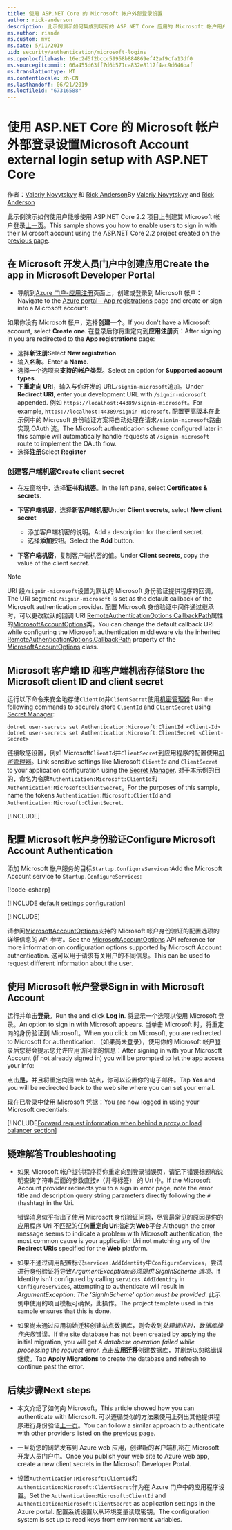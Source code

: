 ```yaml
---
title: 使用 ASP.NET Core 的 Microsoft 帐户外部登录设置
author: rick-anderson
description: 此示例演示如何集成到现有的 ASP.NET Core 应用的 Microsoft 帐户用户身份验证。
ms.author: riande
ms.custom: mvc
ms.date: 5/11/2019
uid: security/authentication/microsoft-logins
ms.openlocfilehash: 16ec2d5f2bccc59958b884869ef42af9cfa13df0
ms.sourcegitcommit: 06a455d63ff7d6b571ca832e8117f4ac9d646baf
ms.translationtype: MT
ms.contentlocale: zh-CN
ms.lasthandoff: 06/21/2019
ms.locfileid: "67316588"
---
```

# <a name="microsoft-account-external-login-setup-with-aspnet-core"></a><span data-ttu-id="bcf1e-103">使用 ASP.NET Core 的 Microsoft 帐户外部登录设置</span><span class="sxs-lookup"><span data-stu-id="bcf1e-103">Microsoft Account external login setup with ASP.NET Core</span></span>

<span data-ttu-id="bcf1e-104">作者：[Valeriy Novytskyy](https://github.com/01binary) 和 [Rick Anderson](https://twitter.com/RickAndMSFT)</span><span class="sxs-lookup"><span data-stu-id="bcf1e-104">By [Valeriy Novytskyy](https://github.com/01binary) and [Rick Anderson](https://twitter.com/RickAndMSFT)</span></span>

<span data-ttu-id="bcf1e-105">此示例演示如何使用户能够使用 ASP.NET Core 2.2 项目上创建其 Microsoft 帐户登录[上一页](xref:security/authentication/social/index)。</span><span class="sxs-lookup"><span data-stu-id="bcf1e-105">This sample shows you how to enable users to sign in with their Microsoft account using the ASP.NET Core 2.2 project created on the [previous page](xref:security/authentication/social/index).</span></span>

## <a name="create-the-app-in-microsoft-developer-portal"></a><span data-ttu-id="bcf1e-106">在 Microsoft 开发人员门户中创建应用</span><span class="sxs-lookup"><span data-stu-id="bcf1e-106">Create the app in Microsoft Developer Portal</span></span>

* <span data-ttu-id="bcf1e-107">导航到[Azure 门户-应用注册](https://go.microsoft.com/fwlink/?linkid=2083908)页面上，创建或登录到 Microsoft 帐户：</span><span class="sxs-lookup"><span data-stu-id="bcf1e-107">Navigate to the [Azure portal - App registrations](https://go.microsoft.com/fwlink/?linkid=2083908) page and create or sign into a Microsoft account:</span></span>

<span data-ttu-id="bcf1e-108">如果你没有 Microsoft 帐户，选择**创建一个**。</span><span class="sxs-lookup"><span data-stu-id="bcf1e-108">If you don't have a Microsoft account, select **Create one**.</span></span> <span data-ttu-id="bcf1e-109">在登录后你将重定向到**应用注册**页：</span><span class="sxs-lookup"><span data-stu-id="bcf1e-109">After signing in you are redirected to the **App registrations** page:</span></span>

* <span data-ttu-id="bcf1e-110">选择**新注册**</span><span class="sxs-lookup"><span data-stu-id="bcf1e-110">Select **New registration**</span></span>
* <span data-ttu-id="bcf1e-111">输入**名称**。</span><span class="sxs-lookup"><span data-stu-id="bcf1e-111">Enter a **Name**.</span></span>
* <span data-ttu-id="bcf1e-112">选择一个选项来**支持的帐户类型**。</span><span class="sxs-lookup"><span data-stu-id="bcf1e-112">Select an option for **Supported account types**.</span></span>  <!-- Accounts for any org work with MS domain accounts. Most folks probably want the last option, personal MS accounts -->
* <span data-ttu-id="bcf1e-113">下**重定向 URI**，输入与你开发的 URL`/signin-microsoft`追加。</span><span class="sxs-lookup"><span data-stu-id="bcf1e-113">Under **Redirect URI**, enter your development URL with `/signin-microsoft` appended.</span></span> <span data-ttu-id="bcf1e-114">例如 `https://localhost:44389/signin-microsoft`。</span><span class="sxs-lookup"><span data-stu-id="bcf1e-114">For example, `https://localhost:44389/signin-microsoft`.</span></span> <span data-ttu-id="bcf1e-115">配置更高版本在此示例中的 Microsoft 身份验证方案将自动处理在请求`/signin-microsoft`路由实现 OAuth 流。</span><span class="sxs-lookup"><span data-stu-id="bcf1e-115">The Microsoft authentication scheme configured later in this sample will automatically handle requests at `/signin-microsoft` route to implement the OAuth flow.</span></span>
* <span data-ttu-id="bcf1e-116">选择**注册**</span><span class="sxs-lookup"><span data-stu-id="bcf1e-116">Select **Register**</span></span>

### <a name="create-client-secret"></a><span data-ttu-id="bcf1e-117">创建客户端机密</span><span class="sxs-lookup"><span data-stu-id="bcf1e-117">Create client secret</span></span>

* <span data-ttu-id="bcf1e-118">在左窗格中，选择**证书和机密**。</span><span class="sxs-lookup"><span data-stu-id="bcf1e-118">In the left pane, select **Certificates & secrets**.</span></span>
* <span data-ttu-id="bcf1e-119">下**客户端机密**，选择**新客户端机密**</span><span class="sxs-lookup"><span data-stu-id="bcf1e-119">Under **Client secrets**, select **New client secret**</span></span>

  * <span data-ttu-id="bcf1e-120">添加客户端机密的说明。</span><span class="sxs-lookup"><span data-stu-id="bcf1e-120">Add a description for the client secret.</span></span>
  * <span data-ttu-id="bcf1e-121">选择**添加**按钮。</span><span class="sxs-lookup"><span data-stu-id="bcf1e-121">Select the **Add** button.</span></span>

* <span data-ttu-id="bcf1e-122">下**客户端机密**，复制客户端机密的值。</span><span class="sxs-lookup"><span data-stu-id="bcf1e-122">Under **Client secrets**, copy the value of the client secret.</span></span>

> [!NOTE]
> <span data-ttu-id="bcf1e-123">URI 段`/signin-microsoft`设置为默认的 Microsoft 身份验证提供程序的回调。</span><span class="sxs-lookup"><span data-stu-id="bcf1e-123">The URI segment `/signin-microsoft` is set as the default callback of the Microsoft authentication provider.</span></span> <span data-ttu-id="bcf1e-124">配置 Microsoft 身份验证中间件通过继承时，可以更改默认的回调 URI [RemoteAuthenticationOptions.CallbackPath](/dotnet/api/microsoft.aspnetcore.authentication.remoteauthenticationoptions.callbackpath)属性的[MicrosoftAccountOptions](/dotnet/api/microsoft.aspnetcore.authentication.microsoftaccount.microsoftaccountoptions)类。</span><span class="sxs-lookup"><span data-stu-id="bcf1e-124">You can change the default callback URI while configuring the Microsoft authentication middleware via the inherited [RemoteAuthenticationOptions.CallbackPath](/dotnet/api/microsoft.aspnetcore.authentication.remoteauthenticationoptions.callbackpath) property of the [MicrosoftAccountOptions](/dotnet/api/microsoft.aspnetcore.authentication.microsoftaccount.microsoftaccountoptions) class.</span></span>

## <a name="store-the-microsoft-client-id-and-client-secret"></a><span data-ttu-id="bcf1e-125">Microsoft 客户端 ID 和客户端机密存储</span><span class="sxs-lookup"><span data-stu-id="bcf1e-125">Store the Microsoft client ID and client secret</span></span>

<span data-ttu-id="bcf1e-126">运行以下命令来安全地存储`ClientId`并`ClientSecret`使用[机密管理器](xref:security/app-secrets):</span><span class="sxs-lookup"><span data-stu-id="bcf1e-126">Run the following commands to securely store `ClientId` and `ClientSecret` using [Secret Manager](xref:security/app-secrets):</span></span>

```console
dotnet user-secrets set Authentication:Microsoft:ClientId <Client-Id>
dotnet user-secrets set Authentication:Microsoft:ClientSecret <Client-Secret>
```

<span data-ttu-id="bcf1e-127">链接敏感设置，例如 Microsoft`ClientId`并`ClientSecret`到应用程序的配置使用[机密管理器](xref:security/app-secrets)。</span><span class="sxs-lookup"><span data-stu-id="bcf1e-127">Link sensitive settings like Microsoft `ClientId` and `ClientSecret` to your application configuration using the [Secret Manager](xref:security/app-secrets).</span></span> <span data-ttu-id="bcf1e-128">对于本示例的目的，命名为令牌`Authentication:Microsoft:ClientId`和`Authentication:Microsoft:ClientSecret`。</span><span class="sxs-lookup"><span data-stu-id="bcf1e-128">For the purposes of this sample, name the tokens `Authentication:Microsoft:ClientId` and `Authentication:Microsoft:ClientSecret`.</span></span>

[!INCLUDE[](~/includes/environmentVarableColon.md)]

## <a name="configure-microsoft-account-authentication"></a><span data-ttu-id="bcf1e-129">配置 Microsoft 帐户身份验证</span><span class="sxs-lookup"><span data-stu-id="bcf1e-129">Configure Microsoft Account Authentication</span></span>

<span data-ttu-id="bcf1e-130">添加 Microsoft 帐户服务的目标`Startup.ConfigureServices`:</span><span class="sxs-lookup"><span data-stu-id="bcf1e-130">Add the Microsoft Account service to `Startup.ConfigureServices`:</span></span>

[!code-csharp[](~/security/authentication/social/social-code/StartupMS.cs?name=snippet&highlight=10-14)]

[!INCLUDE [default settings configuration](includes/default-settings.md)]

[!INCLUDE[](includes/chain-auth-providers.md)]

<span data-ttu-id="bcf1e-131">请参阅[MicrosoftAccountOptions](/dotnet/api/microsoft.aspnetcore.builder.microsoftaccountoptions)支持的 Microsoft 帐户身份验证的配置选项的详细信息的 API 参考。</span><span class="sxs-lookup"><span data-stu-id="bcf1e-131">See the [MicrosoftAccountOptions](/dotnet/api/microsoft.aspnetcore.builder.microsoftaccountoptions) API reference for more information on configuration options supported by Microsoft Account authentication.</span></span> <span data-ttu-id="bcf1e-132">这可以用于请求有关用户的不同信息。</span><span class="sxs-lookup"><span data-stu-id="bcf1e-132">This can be used to request different information about the user.</span></span>

## <a name="sign-in-with-microsoft-account"></a><span data-ttu-id="bcf1e-133">使用 Microsoft 帐户登录</span><span class="sxs-lookup"><span data-stu-id="bcf1e-133">Sign in with Microsoft Account</span></span>

<span data-ttu-id="bcf1e-134">运行并单击**登录**。</span><span class="sxs-lookup"><span data-stu-id="bcf1e-134">Run the and click **Log in**.</span></span> <span data-ttu-id="bcf1e-135">将显示一个选项以使用 Microsoft 登录。</span><span class="sxs-lookup"><span data-stu-id="bcf1e-135">An option to sign in with Microsoft appears.</span></span> <span data-ttu-id="bcf1e-136">当单击 Microsoft 时，将重定向的身份验证到 Microsoft。</span><span class="sxs-lookup"><span data-stu-id="bcf1e-136">When you click on Microsoft, you are redirected to Microsoft for authentication.</span></span> <span data-ttu-id="bcf1e-137">（如果尚未登录），使用你的 Microsoft 帐户登录后您将会提示您允许应用访问你的信息：</span><span class="sxs-lookup"><span data-stu-id="bcf1e-137">After signing in with your Microsoft Account (if not already signed in) you will be prompted to let the app access your info:</span></span>

<span data-ttu-id="bcf1e-138">点击**是**，并且将重定向回 web 站点，你可以设置你的电子邮件。</span><span class="sxs-lookup"><span data-stu-id="bcf1e-138">Tap **Yes** and you will be redirected back to the web site where you can set your email.</span></span>

<span data-ttu-id="bcf1e-139">现在已登录中使用 Microsoft 凭据：</span><span class="sxs-lookup"><span data-stu-id="bcf1e-139">You are now logged in using your Microsoft credentials:</span></span>

[!INCLUDE[Forward request information when behind a proxy or load balancer section](includes/forwarded-headers-middleware.md)]

## <a name="troubleshooting"></a><span data-ttu-id="bcf1e-140">疑难解答</span><span class="sxs-lookup"><span data-stu-id="bcf1e-140">Troubleshooting</span></span>

* <span data-ttu-id="bcf1e-141">如果 Microsoft 帐户提供程序将你重定向到登录错误页，请记下错误标题和说明查询字符串后面的参数直接`#`（井号标签） 的 Uri 中。</span><span class="sxs-lookup"><span data-stu-id="bcf1e-141">If the Microsoft Account provider redirects you to a sign in error page, note the error title and description query string parameters directly following the `#` (hashtag) in the Uri.</span></span>

  <span data-ttu-id="bcf1e-142">错误消息似乎指出了使用 Microsoft 身份验证问题，尽管最常见的原因是你的应用程序 Uri 不匹配的任何**重定向 Uri**指定为**Web**平台.</span><span class="sxs-lookup"><span data-stu-id="bcf1e-142">Although the error message seems to indicate a problem with Microsoft authentication, the most common cause is your application Uri not matching any of the **Redirect URIs** specified for the **Web** platform.</span></span>
* <span data-ttu-id="bcf1e-143">如果不通过调用配置标识`services.AddIdentity`中`ConfigureServices`，尝试进行身份验证将导致*ArgumentException:必须提供 SignInScheme 选项*。</span><span class="sxs-lookup"><span data-stu-id="bcf1e-143">If Identity isn't configured by calling `services.AddIdentity` in `ConfigureServices`, attempting to authenticate will result in *ArgumentException: The 'SignInScheme' option must be provided*.</span></span> <span data-ttu-id="bcf1e-144">此示例中使用的项目模板可确保，此操作。</span><span class="sxs-lookup"><span data-stu-id="bcf1e-144">The project template used in this sample ensures that this is done.</span></span>
* <span data-ttu-id="bcf1e-145">如果尚未通过应用初始迁移创建站点数据库，则会收到*处理请求时，数据库操作失败*错误。</span><span class="sxs-lookup"><span data-stu-id="bcf1e-145">If the site database has not been created by applying the initial migration, you will get *A database operation failed while processing the request* error.</span></span> <span data-ttu-id="bcf1e-146">点击**应用迁移**创建数据库，并刷新以忽略错误继续。</span><span class="sxs-lookup"><span data-stu-id="bcf1e-146">Tap **Apply Migrations** to create the database and refresh to continue past the error.</span></span>

## <a name="next-steps"></a><span data-ttu-id="bcf1e-147">后续步骤</span><span class="sxs-lookup"><span data-stu-id="bcf1e-147">Next steps</span></span>

* <span data-ttu-id="bcf1e-148">本文介绍了如何向 Microsoft。</span><span class="sxs-lookup"><span data-stu-id="bcf1e-148">This article showed how you can authenticate with Microsoft.</span></span> <span data-ttu-id="bcf1e-149">可以遵循类似的方法来使用上列出其他提供程序进行身份验证[上一页](xref:security/authentication/social/index)。</span><span class="sxs-lookup"><span data-stu-id="bcf1e-149">You can follow a similar approach to authenticate with other providers listed on the [previous page](xref:security/authentication/social/index).</span></span>

* <span data-ttu-id="bcf1e-150">一旦将您的网站发布到 Azure web 应用，创建新的客户端机密在 Microsoft 开发人员门户中。</span><span class="sxs-lookup"><span data-stu-id="bcf1e-150">Once you publish your web site to Azure web app, create a new client secrets in the Microsoft Developer Portal.</span></span>

* <span data-ttu-id="bcf1e-151">设置`Authentication:Microsoft:ClientId`和`Authentication:Microsoft:ClientSecret`作为在 Azure 门户中的应用程序设置。</span><span class="sxs-lookup"><span data-stu-id="bcf1e-151">Set the `Authentication:Microsoft:ClientId` and `Authentication:Microsoft:ClientSecret` as application settings in the Azure portal.</span></span> <span data-ttu-id="bcf1e-152">配置系统设置以从环境变量读取密钥。</span><span class="sxs-lookup"><span data-stu-id="bcf1e-152">The configuration system is set up to read keys from environment variables.</span></span>